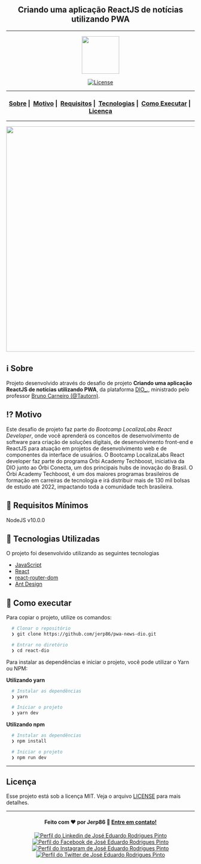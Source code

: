 <h2 align="center">Criando uma aplicação ReactJS de notícias utilizando PWA</h2>

---

<p align="center">
  <img src="https://user-images.githubusercontent.com/54115624/101699995-0bd6e600-3a5b-11eb-8c2a-6c305ab1ebfe.png" width="100" heigth="100" loading="lazy">
</p>

<p align="center">
  <a href="LICENSE">
    <img alt="License" src="https://img.shields.io/badge/license-MIT-%23F8952D">
  </a>
</p>

---

<h3 align="center">
  <a href="#information_source-sobre">Sobre</a>&nbsp;|&nbsp;
  <a href="#interrobang-motivo">Motivo</a>&nbsp;|&nbsp;
  <a href="#seedling-requisitos-mínimos">Requisitos</a>&nbsp;|&nbsp;
  <a href="#rocket-tecnologias-utilizadas">Tecnologias</a>&nbsp;|&nbsp;
  <a href="#link-como-executar">Como Executar</a>&nbsp;|&nbsp;
  <a href="#licença">Licença</a>
</h3>

---

<p align="center">
  <img src="https://user-images.githubusercontent.com/54115624/171726702-b97b150b-2cac-4b9f-9d33-0be7a58deda7.jpeg" width="600" height="max-content" loading="lazy">
</p>

## :information_source: Sobre

Projeto desenvolvido através do desafio de projeto **Criando uma aplicação ReactJS de notícias utilizando PWA**, da plataforma [DIO\_.](https://www.dio.me/), ministrado pelo professor [Bruno Carneiro (@Tautorn)](https://github.com/Tautorn).

## :interrobang: Motivo

Este desafio de projeto faz parte do _Bootcamp LocalizaLabs React Developer_, onde você aprenderá os conceitos de desenvolvimento de software para criação de soluções digitais, de desenvolvimento front-end e ReactJS para atuação em projetos de desenvolvimento web e de componentes da interface de usuários. O Bootcamp LocalizaLabs React developer faz parte do programa Órbi Academy Techboost, iniciativa da DIO junto ao Órbi Conecta, um dos principais hubs de inovação do Brasil. O Órbi Academy Techboost, é um dos maiores programas brasileiros de formação em carreiras de tecnologia e irá distribuir mais de 130 mil bolsas de estudo até 2022, impactando toda a comunidade tech brasileira.

## :seedling: Requisitos Mínimos

NodeJS v10.0.0

## :rocket: Tecnologias Utilizadas

O projeto foi desenvolvido utilizando as seguintes tecnologias

- [JavaScript]()
- [React](https://reactjs.org/)
- [react-router-dom](https://reactrouter.com/)
- [Ant Design](https://ant.design/)

## :link: Como executar

Para copiar o projeto, utilize os comandos:

```bash
  # Clonar o repositório
  ❯ git clone https://github.com/jerp86/pwa-news-dio.git

  # Entrar no diretório
  ❯ cd react-dio
```

Para instalar as dependências e iniciar o projeto, você pode utilizar o Yarn ou NPM:

**Utilizando yarn**

```bash
  # Instalar as dependências
  ❯ yarn

  # Iniciar o projeto
  ❯ yarn dev
```

**Utilizando npm**

```bash
  # Instalar as dependências
  ❯ npm install

  # Iniciar o projeto
  ❯ npm run dev
```

---

## Licença

Esse projeto está sob a licença MIT. Veja o arquivo [LICENSE](LICENSE) para mais detalhes.

---

<h4 align="center">
  Feito com ❤️ por Jerp86 👋️ <a href="mailto:jerp4@hotmail.com">Entre em contato!</a>
</h4>

<p align="center">
  <a href="https://www.linkedin.com/in/jerp/">
    <img alt="Perfil do Linkedin de José Eduardo Rodrigues Pinto" src="https://img.shields.io/badge/LinkedIn-jerp-0e76a8?style=flat&logoColor=white&logo=linkedin">
  </a>
  <a href="https://www.facebook.com/jerpbtu">
    <img alt="Perfil do Facebook de José Eduardo Rodrigues Pinto" src="https://img.shields.io/badge/Facebook-jerpbtu-1778F2?style=flat&logoColor=white&logo=facebook">
  </a>
  <a href="https://www.instagram.com/jerpbtu/">
    <img alt="Perfil do Instagram de José Eduardo Rodrigues Pinto" src="https://img.shields.io/badge/Instagram-@jerpbtu-833AB4?style=flat&logoColor=white&logo=instagram">
  </a>
  <a href="https://twitter.com/jerpbtu">
    <img alt="Perfil do Twitter de José Eduardo Rodrigues Pinto" src="https://img.shields.io/twitter/follow/jerpbtu?style=flat&logoColor=white&logo=Twitter">
  </a>
</p>

